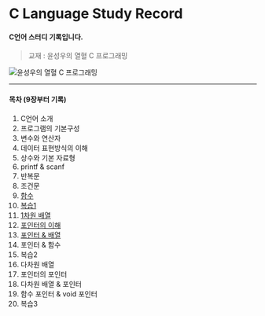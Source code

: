 # C Language Study Record
#### C언어 스터디 기록입니다.

> 교재 : 윤성우의 열혈 C 프로그래밍

![윤성우의 열혈 C 프로그래밍](http://image.yes24.com/goods/4333686/XL)
***
#### 목차 (9장부터 기록)
 1. C언어 소개
 2. 프로그램의 기본구성
 3. 변수와 연산자
 4. 데이터 표현방식의 이해
 5. 상수와 기본 자료형
 6. printf & scanf
 7. 반복문
 8. 조건문
 9. [함수](https://github.com/k1mjunyoung/C/tree/main/09Function/Recursive)
 10. [복습1](https://github.com/k1mjunyoung/C/tree/main/10Review)
 11. [1차원 배열](https://github.com/k1mjunyoung/C/tree/main/11Array)
 12. [포인터의 이해](https://github.com/k1mjunyoung/C/tree/main/12Pointer)
 13. [포인터 & 배열](https://github.com/k1mjunyoung/C/tree/main/13PointerArray)
 14. 포인터 & 함수
 15. 복습2
 16. 다차원 배열
 17. 포인터의 포인터
 18. 다차원 배열 & 포인터
 19. 함수 포인터 & void 포인터
 20. 복습3

